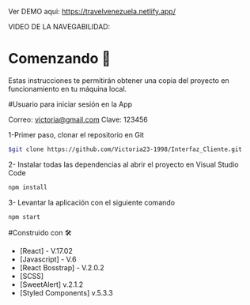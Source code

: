 Ver DEMO aqui: https://travelvenezuela.netlify.app/

VIDEO DE LA NAVEGABILIDAD:

# Comenzando 🚀
Estas instrucciones te permitirán obtener una copia del proyecto en funcionamiento en tu máquina local.

#Usuario para iniciar sesión en la App

Correo: victoria@gmail.com
Clave: 123456

1-Primer paso, clonar el repositorio en Git
```sh
$git clone https://github.com/Victoria23-1998/Interfaz_Cliente.git
```
2- Instalar todas las dependencias al abrir el proyecto en Visual Studio Code

```sh
npm install
```
3- Levantar la aplicación con el siguiente comando

```sh
npm start
```
#Construido con 🛠️

- [React] - V.17.02
- [Javascript] - V.6
- [React Bosstrap] - V.2.0.2
- [SCSS] 
- [SweetAlert] v.2.1.2
- [Styled Components] v.5.3.3
